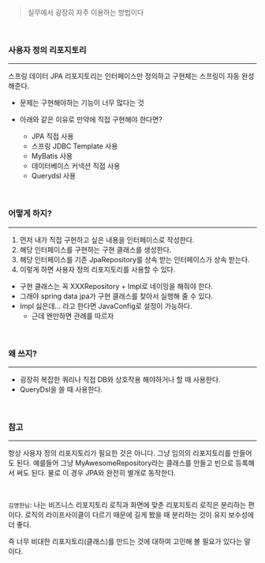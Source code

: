 > 실무에서 굉장히 자주 이용하는 방법이다

<br>

### 사용자 정의 리포지토리
---

스프링 데이터 JPA 리포지토리는 인터페이스만 정의하고 구현체는 스프링이 자동 완성해준다.
- 문제는 구현해야하는 기능이 너무 많다는 것

- 아래와 같은 이유로 만약에 직접 구현해야 한다면?
  - JPA 직접 사용
  - 스프링 JDBC Template 사용
  - MyBatis 사용
  - 데이터베이스 커넥션 직접 사용
  - Querydsl 사용

<br>

### 어떻게 하지?
---
1. 먼저 내가 직접 구현하고 싶은 내용을 인터페이스로 작성한다.
2. 해당 인터페이스를 구현하는 구현 클래스를 생성한다.
3. 해당 인터페이스를 기존 JpaRepository를 상속 받는 인터페이스가 상속 받는다. 
4. 이렇게 하면 사용자 정의 리포지토리를 사용할 수 있다.
- 구현 클래스는 꼭 XXXRepository + Impl로 네이밍을 해줘야 한다. 
- 그래야 spring data jpa가 구현 클래스를 찾아서 실행해 줄 수 있다.
- Impl 싫은데... 라고 한다면 JavaConfig로 설정이 가능하다.
  - 근데 왠만하면 관례를 따르자

<br>

### 왜 쓰지?
---
- 굉장히 복잡한 쿼리나 직접 DB와 상호작용 해야하거나 할 때 사용한다.
- QueryDsl을 쓸 때 사용한다.

<br>

### 참고
---
항상 사용자 정의 리포지토리가 필요한 것은 아니다. 그냥 임의의 리포지토리를 만들어도 된다. 예를들어 그냥 MyAwesomeRepository라는 클래스를 만들고 빈으로 등록해서 써도 된다. 물로 이 경우 JPA와 완전히 별개로 동작한다.

<br>

```김영한님```: 나는 비즈니스 리포지토리 로직과 화면에 맞춘 리포지토리 로직은 분리하는 편이다. 로직의 라이프사이클이 다르기 때문에 길게 봤을 때 분리하는 것이 유지 보수성에 더 좋다.

즉 너무 비대한 리포지토리(클래스)를 만드는 것에 대하여 고민해 볼 필요가 있다는 말이다. 